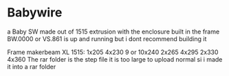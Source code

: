 # Babywire
a Baby SW made out of 1515 extrusion with the enclosure built in the frame BW.0000 or VS.861 is up and running but i dont recommend building it

Frame makerbeam XL 1515:
1x205
4x230
9 or 10x240
2x265
4x295
2x330
4x360
 The rar folder is the step file it is too large to upload normal si i made it into a rar folder
